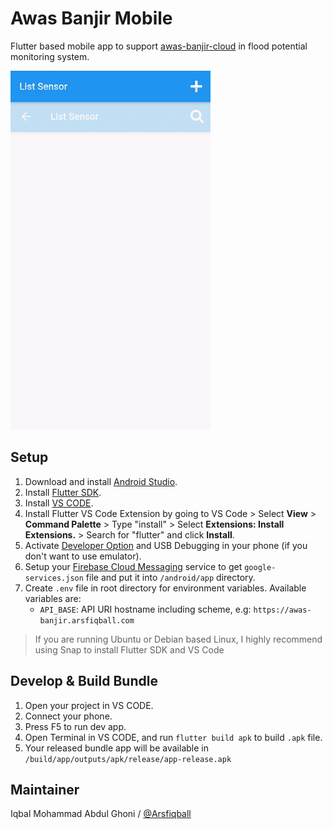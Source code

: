 # Awas Banjir Mobile
Flutter based mobile app to support [awas-banjir-cloud](https://github.com/Arsfiqball/awas-banjir-cloud) in flood potential monitoring system.

![Shots](/awas_banjir_mobile_preview.gif)

## Setup

1. Download and install [Android Studio][1].
2. Install [Flutter SDK][2].
3. Install [VS CODE][3].
4. Install Flutter VS Code Extension by going to VS Code > Select **View** > **Command Palette** > Type "install" > Select **Extensions: Install Extensions.** > Search for "flutter" and click **Install**.
5. Activate [Developer Option][4] and USB Debugging in your phone (if you don't want to use emulator).
6. Setup your [Firebase Cloud Messaging][5] service to get `google-services.json` file and put it into `/android/app` directory.
7. Create `.env` file in root directory for environment variables. Available variables are:
   * `API_BASE`: API URI hostname including scheme, e.g: `https://awas-banjir.arsfiqball.com`

> If you are running Ubuntu or Debian based Linux, I highly recommend using Snap to install Flutter SDK and VS Code

[1]: https://developer.android.com/studio#downloads
[2]: https://flutter.dev/docs/get-started/install
[3]: https://code.visualstudio.com/download
[4]: https://developer.android.com/studio/debug/dev-options
[5]: https://firebase.google.com/docs/cloud-messaging

## Develop & Build Bundle

1. Open your project in VS CODE.
2. Connect your phone.
3. Press F5 to run dev app.
4. Open Terminal in VS CODE, and run `flutter build apk` to build `.apk` file.
5. Your released bundle app will be available in `/build/app/outputs/apk/release/app-release.apk`

## Maintainer

Iqbal Mohammad Abdul Ghoni / [@Arsfiqball](https://github.com/Arsfiqball)
